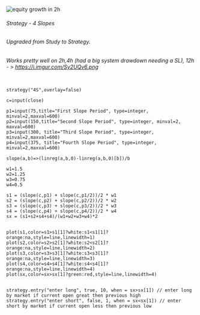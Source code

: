 ![equity growth in 2h](https://i.imgur.com/Sy2UQv6.png)


###### Strategy - 4 Slopes
###### Upgraded from Study to Strategy.
###### Works pretty well on 2h,4h (had a big system drawdown needing a SL), 12h - > https://i.imgur.com/Sy2UQv6.png

```

strategy("4S",overlay=false)

c=input(close)

p1=input(75,title="First Slope Period", type=integer, minval=2,maxval=600)
p2=input(150,title="Second Slope Period", type=integer, minval=2, maxval=600)
p3=input(300, title="Third Slope Period", type=integer, minval=2,maxval=600)
p4=input(375, title="Fourth Slope Period", type=integer, minval=2,maxval=600)

slope(a,b)=>(linreg(a,b,0)-linreg(a,b,0)[b])/b

w1=1.5
w2=1.25
w3=0.75
w4=0.5

s1 = (slope(c,p1) + slope(c,p1/2))/2 * w1
s2 = (slope(c,p2) + slope(c,p2/2))/2 * w2
s3 = (slope(c,p3) + slope(c,p3/2))/2 * w3
s4 = (slope(c,p4) + slope(c,p4/2))/2 * w4
sx = (s1+s2+s4+s4)/(w1+w2+w3+w4)*2


plot(s1,color=s1>s1[1]?white:s1<s1[1]?orange:na,style=line,linewidth=1)
plot(s2,color=s2>s2[1]?white:s2<s2[1]?orange:na,style=line,linewidth=2)
plot(s3,color=s3>s3[1]?white:s3<s3[1]?orange:na,style=line,linewidth=3)
plot(s4,color=s4>s4[1]?white:s4<s4[1]?orange:na,style=line,linewidth=4)
plot(sx,color=sx>sx[1]?green:red,style=line,linewidth=4)


strategy.entry("enter long", true, 10, when = sx>sx[1]) // enter long by market if current open great then previous high
strategy.entry("enter short", false, 1, when = sx<sx[1]) // enter short by market if current open less then previous low
```
